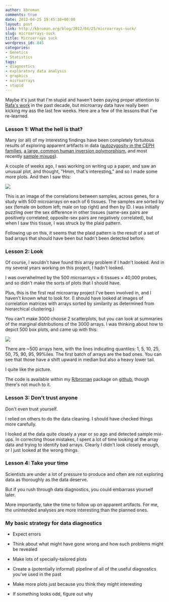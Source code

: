 ```yaml
---
author: kbroman
comments: true
date: 2012-04-25 19:45:38+00:00
layout: post
link: http://kbroman.org/blog/2012/04/25/microarrays-suck/
slug: microarrays-suck
title: Microarrays suck
wordpress_id: 845
categories:
- Genetics
- Statistics
tags:
- diagnostics
- exploratory data analysis
- graphics
- microarrays
- stupid
---
```


Maybe it's just that I'm stupid and haven't been paying proper attention to [Rafa's work](http://rafalab.jhsph.edu/) in the past decade, but microarray data have really been kicking my ass the last few weeks.  Here are a few of the lessons that I've re-learned.



### Lesson 1: What the hell is that?



Many (or all) of my interesting findings have been completely fortuitous results of exploring apparent artifacts in data ([autozygosity in the CEPH families](http://www.biostat.wisc.edu/~kbroman/publications/autozyg.pdf), [a large, common human inversion polymorphism](http://www.biostat.wisc.edu/~kbroman/publications/inversion.pdf), and most recently [sample mixups](http://www.biostat.wisc.edu/~kbroman/presentations/enar2012.pdf)).

A couple of weeks ago, I was working on writing up a paper, and saw an unusual plot, and thought, "Hmm, that's interesting," and so I made some more plots.  And then I saw this:

[![](http://kbroman.files.wordpress.com/2012/04/weird_correlation_matrix1.png?w=300)](http://kbroman.files.wordpress.com/2012/04/weird_correlation_matrix1.png)

This is an image of the correlations between samples, across genes, for a study with 500 microarrays on each of 6 tissues.  The samples are sorted by sex (female on bottom left; male on top right) and then by ID.  I was initially puzzling over the sex difference in other tissues (same-sex pairs are positively correlated; opposite-sex pairs are negatively correlated), but when I saw this tissue, I was struck by the plaid pattern.

Following up on this, it seems that the plaid pattern is the result of a set of bad arrays that should have been but hadn't been detected before.



### Lesson 2: Look



Of course, I wouldn't have found this array problem if I hadn't looked.  And in my several years working on this project, I hadn't looked.

I was overwhelmed by the 500 microarrays × 6 tissues × 40,000 probes, and so didn't make the sorts of plots that I should have.

Plus, this is the first real microarray project I've been involved in, and I haven't known what to look for.  (I should have looked at images of correlation matrices with arrays sorted by similarity as determined from hierarchical clustering.)

You can't make 3000 choose 2 scatterplots, but you can look at summaries of the marginal distributions of the 3000 arrays.  I was thinking about how to depict 500 box plots, and came up with this:

[![](http://kbroman.files.wordpress.com/2012/04/many_boxplots.png?w=300)](http://kbroman.files.wordpress.com/2012/04/many_boxplots.png)

There are ~500 arrays here, with the lines indicating quantiles: 1, 5, 10, 25, 50, 75, 90, 95, 99%iles.  The first batch of arrays are the bad ones.  You can see that those have a shift upward in median but also a heavy lower tail.

I quite like the picture.

The code is available within my [R/broman](https://github.com/kbroman/broman) package on [github](http://github.com), though there's not much to it.



### Lesson 3: Don't trust anyone


Don't even trust yourself.

I relied on others to do the data cleaning.  I should have checked things more carefully.

I looked at the data quite closely a year or so ago and detected sample mix-ups.  In correcting those mistakes, I spent a lot of time looking at the array data and trying to identify bad arrays.  Clearly I didn't look closely enough, or I just looked at the wrong things.



### Lesson 4: Take your time



Scientists are under a lot of pressure to produce and often are not exploring data as thoroughly as the data deserve.

But if you rush through data diagnostics, you could embarrass yourself later.

More importantly, take the time to follow up on apparent artifacts.  For me, the unintended analyses are more interesting than the planned ones.



### My basic strategy for data diagnostics






  * Expect errors


  * Think about what might have gone wrong and how such problems might be revealed


  * Make lots of specially-tailored plots


  * Create a (potentially informal) pipeline of all of the useful diagnostics you've used in the past


  * Make more plots just because you think they might interesting


  * If something looks odd, figure out why




